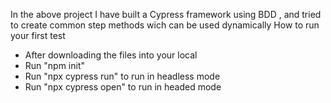In the above project I have built a Cypress framework using BDD , and tried to create common step methods wich can be used dynamically
How to run your first test
-  After downloading the files into your local
-  Run "npm init"
-  Run "npx cypress run" to run in headless mode
-  Run "npx cypress open" to run in headed mode
